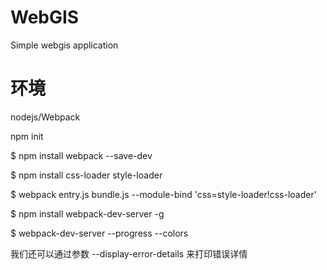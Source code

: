 # WebGIS
Simple webgis application

# 环境
nodejs/Webpack

npm init

$ npm install webpack --save-dev

$ npm install css-loader style-loader

$ webpack entry.js bundle.js --module-bind 'css=style-loader!css-loader'

$ npm install webpack-dev-server -g

$ webpack-dev-server --progress --colors

我们还可以通过参数 --display-error-details 来打印错误详情